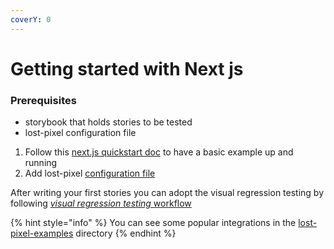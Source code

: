 ```yaml
---
coverY: 0
---
```


# Getting started with Next js

### Prerequisites

* storybook that holds stories to be tested
* lost-pixel configuration file

1. Follow this [next.js quickstart doc](https://nextjs.org/docs) to have a basic example up and running&#x20;
2. Add lost-pixel [configuration file](../../setup/project-configuration/modes.md#page-shots)

After writing your first stories you can adopt the visual regression testing by following [_visual regression testing_ workflow](../testing-workflow-github-actions.md)

{% hint style="info" %}
You can see some popular integrations in the [lost-pixel-examples](https://github.com/lost-pixel/lost-pixel-examples) directory
{% endhint %}

